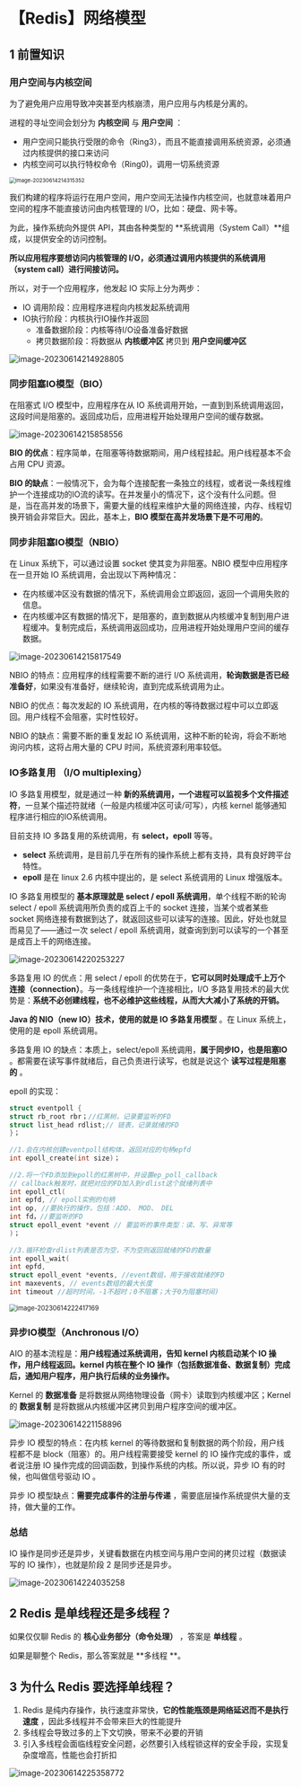 # 【Redis】网络模型

## 1 前置知识

### 用户空间与内核空间

为了避免⽤户应⽤导致冲突甚⾄内核崩溃，⽤户应⽤与内核是分离的。

进程的寻址空间会划分为 **内核空间** 与 **⽤户空间** ：

- ⽤户空间只能执⾏受限的命令（Ring3），⽽且不能直接调⽤系统资源，必须通过内核提供的接⼝来访问
- 内核空间可以执⾏特权命令（Ring0)，调⽤⼀切系统资源

<img src="./assets/image-20230614214315352.png" alt="image-20230614214315352" style="zoom:67%;" />

我们构建的程序将运行在用户空间，用户空间无法操作内核空间，也就意味着用户空间的程序不能直接访问由内核管理的 I/O，比如：硬盘、网卡等。

为此，操作系统向外提供 API，其由各种类型的 **系统调用（System Call）**组成，以提供安全的访问控制。

**所以应用程序要想访问内核管理的 I/O，必须通过调用内核提供的系统调用（system call）进行间接访问。**

所以，对于一个应用程序，他发起 IO 实际上分为两步：

- IO 调用阶段：应用程序进程向内核发起系统调用
- IO执行阶段：内核执行IO操作并返回
  - 准备数据阶段：内核等待I/O设备准备好数据
  - 拷贝数据阶段：将数据从 **内核缓冲区** 拷贝到 **用户空间缓冲区**

![image-20230614214928805](./assets/image-20230614214928805.png)

### 同步阻塞IO模型（BIO）

在阻塞式 I/O 模型中，应用程序在从 IO 系统调用开始，一直到到系统调用返回，这段时间是阻塞的。返回成功后，应用进程开始处理用户空间的缓存数据。

![image-20230614215858556](./assets/image-20230614215858556.png)

**BIO 的优点**：程序简单，在阻塞等待数据期间，用户线程挂起。用户线程基本不会占用 CPU 资源。

**BIO 的缺点**：一般情况下，会为每个连接配套一条独立的线程，或者说一条线程维护一个连接成功的IO流的读写。在并发量小的情况下，这个没有什么问题。但是，当在高并发的场景下，需要大量的线程来维护大量的网络连接，内存、线程切换开销会非常巨大。因此，基本上，**BIO 模型在高并发场景下是不可用的**。

### 同步非阻塞IO模型（NBIO）

在 Linux 系统下，可以通过设置 socket 使其变为非阻塞。NBIO 模型中应用程序在一旦开始 IO 系统调用，会出现以下两种情况：

- 在内核缓冲区没有数据的情况下，系统调用会立即返回，返回一个调用失败的信息。
- 在内核缓冲区有数据的情况下，是阻塞的，直到数据从内核缓冲复制到用户进程缓冲。复制完成后，系统调用返回成功，应用进程开始处理用户空间的缓存数据。

![image-20230614215817549](./assets/image-20230614215817549.png)

NBIO 的特点：应用程序的线程需要不断的进行 I/O 系统调用，**轮询数据是否已经准备好**，如果没有准备好，继续轮询，直到完成系统调用为止。

NBIO 的优点：每次发起的 IO 系统调用，在内核的等待数据过程中可以立即返回。用户线程不会阻塞，实时性较好。

NBIO 的缺点：需要不断的重复发起 IO 系统调用，这种不断的轮询，将会不断地询问内核，这将占用大量的 CPU 时间，系统资源利用率较低。

### IO多路复用 （I/O multiplexing）

IO 多路复用模型，就是通过一种 **新的系统调用，一个进程可以监视多个文件描述符**，一旦某个描述符就绪（一般是内核缓冲区可读/可写），内核 kernel 能够通知程序进行相应的IO系统调用。

目前支持 IO 多路复用的系统调用，有 **select，epoll** 等等。

- **select** 系统调用，是目前几乎在所有的操作系统上都有支持，具有良好跨平台特性。
- **epoll** 是在 linux 2.6 内核中提出的，是 select 系统调用的 Linux 增强版本。

IO 多路复用模型的 **基本原理就是 select / epoll 系统调用**，单个线程不断的轮询 select / epoll 系统调用所负责的成百上千的 socket 连接，当某个或者某些 socket 网络连接有数据到达了，就返回这些可以读写的连接。因此，好处也就显而易见了——通过一次 select / epoll 系统调用，就查询到到可以读写的一个甚至是成百上千的网络连接。

![image-20230614220253227](./assets/image-20230614220253227.png)

多路复用 IO 的优点：用 select / epoll 的优势在于，**它可以同时处理成千上万个连接（connection）**。与一条线程维护一个连接相比，I/O 多路复用技术的最大优势是：**系统不必创建线程，也不必维护这些线程，从而大大减小了系统的开销。** 

**Java 的 NIO（new IO）技术，使用的就是 IO 多路复用模型** 。在 Linux 系统上，使用的是 epoll 系统调用。

多路复用 IO 的缺点：本质上，select/epoll 系统调用，**属于同步IO，也是阻塞IO** 。都需要在读写事件就绪后，自己负责进行读写，也就是说这个 **读写过程是阻塞的** 。

epoll 的实现：

```C
struct eventpoll {
struct rb_root rbr；//红⿊树，记录要监听的FD
struct list_head rdlist;// 链表，记录就绪的FD
}；
    
//1.会在内核创建eventpoll结构体，返回对应的句柄epfd
int epoll_create(int size)；
    
//2.将⼀个FD添加到epoll的红⿊树中，并设置ep_poll_callback
// callback触发时，就把对应的FD加⼊到rdlist这个就绪列表中
int epoll_ctl(
int epfd, // epoll实例的句柄
int op, //要执⾏的操作，包括：ADD、 MOD、 DEL
int fd，//要监听的FD
struct epoll_event *event // 要监听的事件类型：读、写、异常等
)；
    
//3.循环检查rdlist列表是否为空，不为空则返回就绪的FD的数量
int epoll_wait(
int epfd,
struct epoll_event *events, //event数组，⽤于接收就绪的FD
int maxevents, // events数组的最⼤⻓度
int timeout //超时时间，-1不超时；0不阻塞；⼤于0为阻塞时间)
```

<img src="./assets/image-20230614222417169.png" alt="image-20230614222417169" style="zoom:80%;" />

### 异步IO模型（Anchronous I/O）

AIO 的基本流程是：**用户线程通过系统调用，告知 kernel 内核启动某个 IO 操作，用户线程返回。kernel 内核在整个 IO 操作（包括数据准备、数据复制）完成后，通知用户程序，用户执行后续的业务操作。**

Kernel 的 **数据准备** 是将数据从网络物理设备（网卡）读取到内核缓冲区；Kernel 的 **数据复制** 是将数据从内核缓冲区拷贝到用户程序空间的缓冲区。

![image-20230614221158896](./assets/image-20230614221158896.png)

异步 IO 模型的特点：在内核 kernel 的等待数据和复制数据的两个阶段，用户线程都不是 block（阻塞）的。用户线程需要接受 kernel 的 IO 操作完成的事件，或者说注册 IO 操作完成的回调函数，到操作系统的内核。所以说，异步 IO 有的时候，也叫做信号驱动 IO 。

异步 IO 模型缺点：**需要完成事件的注册与传递** ，需要底层操作系统提供大量的支持，做大量的工作。

### 总结

IO 操作是同步还是异步，关键看数据在内核空间与⽤户空间的拷⻉过程（数据读写的 IO 操作），也就是阶段 2 是同步还是异步。

![image-20230614224035258](./assets/image-20230614224035258.png)

## 2 Redis 是单线程还是多线程？

如果仅仅聊 Redis 的 **核⼼业务部分（命令处理）** ，答案是 **单线程** 。

如果是聊整个 Redis，那么答案就是 **多线程 **。

## 3  为什么 Redis 要选择单线程？

1. Redis 是纯内存操作，执⾏速度⾮常快，**它的性能瓶颈是⽹络延迟⽽不是执⾏速度** ，因此多线程并不会带来巨⼤的性能提升
2. 多线程会导致过多的上下⽂切换，带来不必要的开销
3. 引⼊多线程会⾯临线程安全问题，必然要引⼊线程锁这样的安全⼿段，实现复杂度增⾼，性能也会打折扣

![image-20230614225358772](./assets/image-20230614225358772.png)